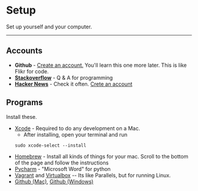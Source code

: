 Setup
=====
Set up yourself and your computer.

--------------------------------------------------------------------------------


Accounts
------
* **Github** - [Create an account.](https://github.com/) You'll learn this one more later. This
is like Flikr for code.
* [**Stackoverflow**](http://stackoverflow.com/) - Q & A for programming
* [**Hacker News**](http://news.ycombinator.com/) - Check it often.
    [Crete an account](https://news.ycombinator.com/newslogin?whence=news)


Programs
--------

Install these.

* [Xcode](http://itunes.apple.com/us/app/xcode/id497799835?ls=1&mt=12) - Required
to do any development on a Mac.
    - After installing, open your terminal and run
    ```
    sudo xcode-select --install
    ```
* [Homebrew](http://brew.sh/) - Install all kinds of things for your mac. Scroll
    to the bottom of the page and follow the instructions
* [Pycharm](http://www.jetbrains.com/pycharm/download/) - "Microsoft Word" for 
    python
* [Vagrant](http://www.vagrantup.com/downloads.html) and
[Virtualbox](https://www.virtualbox.org/wiki/Downloads)
     -- Its like Parallels, but for running Linux.
* [Github (Mac)](https://mac.github.com/), [Github (Windows)](https://windows.github.com/)
